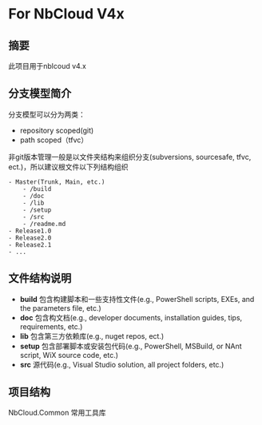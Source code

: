 # For NbCloud V4x

## 摘要

此项目用于nblcoud v4.x 

## 分支模型简介

分支模型可以分为两类：

- repository scoped(git)
- path scoped（tfvc）

非git版本管理一般是以文件夹结构来组织分支(subversions, sourcesafe, tfvc, ect.)，所以建议根文件以下列结构组织

	- Master(Trunk, Main, etc.)
		- /build
		- /doc
		- /lib
		- /setup
		- /src
		- /readme.md
	- Release1.0
	- Release2.0
	- Release2.1
	- ...

## 文件结构说明
- **build** 包含构建脚本和一些支持性文件(e.g., PowerShell scripts, EXEs, and the parameters file, etc.)
- **doc** 包含构文档(e.g., developer documents, installation guides, tips, requirements, etc.) 
- **lib** 包含第三方依赖库(e.g., nuget repos, ect.)
- **setup** 包含部署脚本或安装包代码(e.g.,  PowerShell, MSBuild, or NAnt script, WiX source code, etc.) 
- **src** 源代码(e.g.,  Visual Studio solution, all project folders, etc.)


## 项目结构

NbCloud.Common 常用工具库